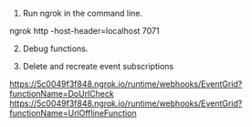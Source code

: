 ﻿
1. Run ngrok in the command line.

ngrok http -host-header=localhost 7071

2. Debug functions.

3. Delete and recreate event subscriptions

https://5c0049f3f848.ngrok.io/runtime/webhooks/EventGrid?functionName=DoUrlCheck
https://5c0049f3f848.ngrok.io/runtime/webhooks/EventGrid?functionName=UrlOfflineFunction

 